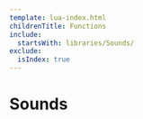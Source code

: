 ```yaml
---
template: lua-index.html
childrenTitle: Functions
include:
  startsWith: libraries/Sounds/
exclude:
  isIndex: true
---
```


# Sounds
